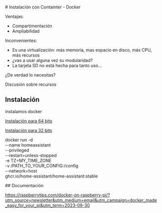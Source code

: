 # Instalación con Containter - Docker

Ventajas: 

* Compartimentación
* Ampliabilidad

Inconvenientes:

* Es una virtualización: más memoria, mas espacio en disco, más CPU, más recursos
* ¿vas a usar alguna vez su modularidad?
* La tarjeta SD no está hecha para tanto uso...

¿De verdad lo necesitas?

Discusión sobre recursos


## Instalación

instalamos docker

[Instalación para 64 bits](https://docs.docker.com/engine/install/debian/)

[Instalación para 32 bits](https://docs.docker.com/engine/install/raspberry-pi-os/)

docker run -d \
  --name homeassistant \
  --privileged \
  --restart=unless-stopped \
  -e TZ=MY_TIME_ZONE \
  -v /PATH_TO_YOUR_CONFIG:/config \
  --network=host \
  ghcr.io/home-assistant/home-assistant:stable

  ## Documentación

  https://raspberrytips.com/docker-on-raspberry-pi/?utm_source=newsletter&utm_medium=email&utm_campaign=docker_made_easy_for_your_pi&utm_term=2023-09-30